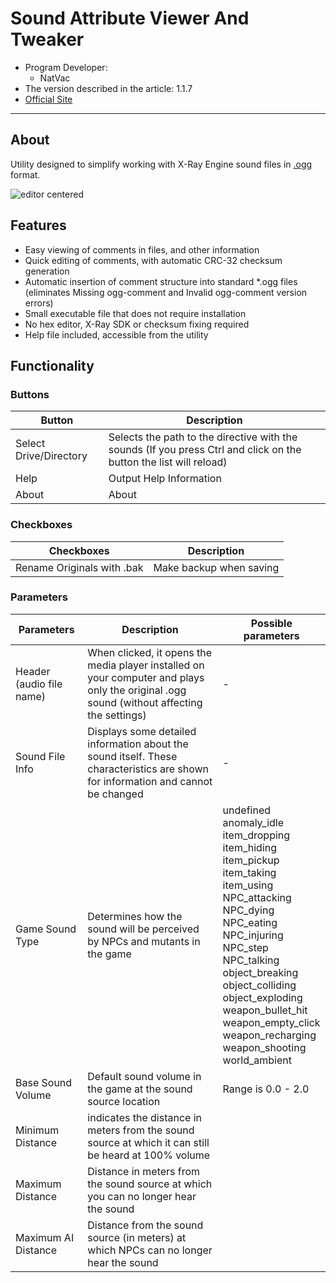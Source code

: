 # Sound Attribute Viewer And Tweaker

- Program Developer:
  - NatVac
- The version described in the article: 1.1.7
- [Official Site](https://www.metacognix.com/files/stlkrsoc/)

___

## About

Utility designed to simplify working with X-Ray Engine sound files in [.ogg](../main-folders-and-files/file-formats/README.md#ogg) format.

![editor centered](modding-tools-images/savandt.png)

## Features

- Easy viewing of comments in files, and other information
- Quick editing of comments, with automatic CRC-32 checksum generation
- Automatic insertion of comment structure into standard *.ogg files (eliminates Missing ogg-comment and Invalid ogg-comment version errors)
- Small executable file that does not require installation
- No hex editor, X-Ray SDK or checksum fixing required
- Help file included, accessible from the utility

## Functionality

### Buttons

| Button | Description |
---|---|
| Select Drive/Directory | Selects the path to the directive with the sounds (If you press Ctrl and click on the button the list will reload) |
| Help | Output Help Information |
| About | About |

### Checkboxes

| Checkboxes | Description |
---|---|
| Rename Originals with .bak | Make backup when saving |

### Parameters

| Parameters | Description | Possible parameters |
---|---|---|
| Header (audio file name) | When clicked, it opens the media player installed on your computer and plays only the original .ogg sound (without affecting the settings) | - |
| Sound File Info | Displays some detailed information about the sound itself. These characteristics are shown for information and cannot be changed | - |
| Game Sound Type | Determines how the sound will be perceived by NPCs and mutants in the game | undefined<br> anomaly_idle<br> item_dropping<br> item_hiding<br> item_pickup<br> item_taking<br> item_using<br> NPC_attacking<br> NPC_dying<br> NPC_eating<br> NPC_injuring<br> NPC_step<br> NPC_talking<br> object_breaking<br> object_colliding<br> object_exploding<br> weapon_bullet_hit<br> weapon_empty_click<br> weapon_recharging<br> weapon_shooting<br> world_ambient |
| Base Sound Volume | Default sound volume in the game at the sound source location | Range is 0.0 - 2.0 |
| Minimum Distance | indicates the distance in meters from the sound source at which it can still be heard at 100% volume |  |
| Maximum Distance | Distance in meters from the sound source at which you can no longer hear the sound |  |
| Maximum AI Distance | Distance from the sound source (in meters) at which NPCs can no longer hear the sound |  |
